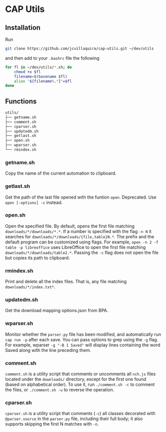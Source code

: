 # CAP Utils
## Installation
Run
```bash
git clone https://github.com/jcvillaquira/cap-utils.git ~/dev/utils
```
and then add to your `.bashrc` file the following
```bash
for fl in ~/dev/utils/*.sh; do
    chmod +x $fl
    filename=$(basename $fl)
    alias "${filename%.*}"=$fl
done
```
## Functions
```bash
utils/
├── getname.sh
├── comment.sh
├── cparser.sh
├── updatedm.sh
├── getlast.sh
├── open.sh
├── wparser.sh
└── rmindex.sh
```
### getname.sh
Copy the name of the current automation to clipboard.
### getlast.sh
Get the path of the last file opened with the funtion `open`. Deprecated. Use `open [-options] -c` instead.
### open.sh
Open the specified file. By default, opens the first file matching `downloads/*/downloads/*.*`. If a number is specified with the flag `-n N` it searches for `downloads/*/downloads/{file,table}N.*`. The prefix and the default program can be customized using flags. For example, `open -n 2 -f table -p libreoffice` uses LibreOffice to open the first file matching `downloads/*/downloads/table2.*`. Passing the `-c` flag does not open the file but copies its path to clipboard.
### rmindex.sh
Print and delete all the index files. That is, any file matching `downloads/*/index.txt*`.
### updatedm.sh
Get the download mapping options.json from BPA.
### wparser.sh
Monitor whether the `parser.py` file has been modified, and automatically run `cap run -p` after each save. You can pass options to grep using the `-g` flag. For example, wparser `-g "-B 1 Saved"` will display lines containing the word Saved along with the line preceding them.
### comment.sh
`comment.sh` is a utility script that comments or uncomments all `nch.js` files located under the `downloads/` directory, except for the first one found (based on alphabetical order).
To use it, run `./comment.sh -c` to comment the files, or `./comment.sh -u` to reverse the operation.
### cparser.sh
`cparser.sh` is a utility script that comments (`-c`) all classes decorated with `@parser.source` in the `parser.py` file, including their full body; it also supports skipping the first N matches with `-n`.
